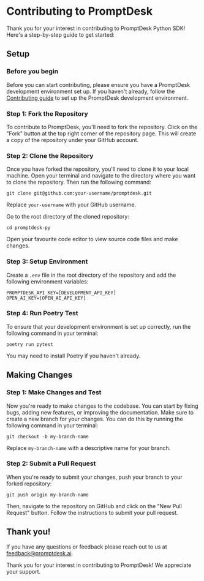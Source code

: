 # Contributing to PromptDesk

Thank you for your interest in contributing to PromptDesk Python SDK! Here's a step-by-step guide to get started:

## Setup

### Before you begin

Before you can start contributing, please ensure you have a PromptDesk development environment set up. If you haven't already, follow the [Contributing guide](https://promptdesk.ai/docs/contributing) to set up the PromptDesk development environment.

### Step 1: Fork the Repository

To contribute to PromptDesk, you'll need to fork the repository. Click on the "Fork" button at the top right corner of the repository page. This will create a copy of the repository under your GitHub account.

### Step 2: Clone the Repository

Once you have forked the repository, you'll need to clone it to your local machine. Open your terminal and navigate to the directory where you want to clone the repository. Then run the following command:

```
git clone git@github.com:your-username/promptdesk.git
```

Replace `your-username` with your GitHub username.

Go to the root directory of the cloned repository:

```
cd promptdesk-py
```

Open your favourite code editor to view source code files and make changes.

### Step 3: Setup Environment

Create a `.env` file in the root directory of the repository and add the following environment variables:

```
PROMPTDESK_API_KEY=[DEVELOPMENT_API_KEY]
OPEN_AI_KEY=[OPEN_AI_API_KEY]
```

### Step 4: Run Poetry Test

To ensure that your development environment is set up correctly, run the following command in your terminal:

```
poetry run pytest
```

You may need to install Poetry if you haven't already.

## Making Changes

### Step 1: Make Changes and Test

Now you're ready to make changes to the codebase. You can start by fixing bugs, adding new features, or improving the documentation. Make sure to create a new branch for your changes. You can do this by running the following command in your terminal:

```
git checkout -b my-branch-name
```

Replace `my-branch-name` with a descriptive name for your branch.

### Step 2: Submit a Pull Request

When you're ready to submit your changes, push your branch to your forked repository:

```
git push origin my-branch-name
```

Then, navigate to the repository on GitHub and click on the "New Pull Request" button. Follow the instructions to submit your pull request.

## Thank you!

If you have any questions or feedback please reach out to us at feedback@promptdesk.ai.

Thank you for your interest in contributing to PromptDesk! We appreciate your support.